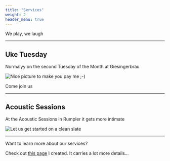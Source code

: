 ```yaml
---
title: "Services"
weight: 2
header_menu: true
---
```


We play, we laugh

---

## Uke Tuesday

Normalyy on the second Tuesday of the Month at Giesingerbräu

![Nice picture to make you pay me ;-)](images/selective-focus-photography-of-pasta-with-tomato-and-basil-1279330.jpg)

Come join us

---

## Acoustic Sessions

At the Acoustic Sessions in Rumpler it gets more intimate

![Let us get started on a clean slate](images/board-bunch-cooking-food-349609.jpg)

---

Want to learn more about our services?

Check out [this page](services) I created. It carries a lot more details...
